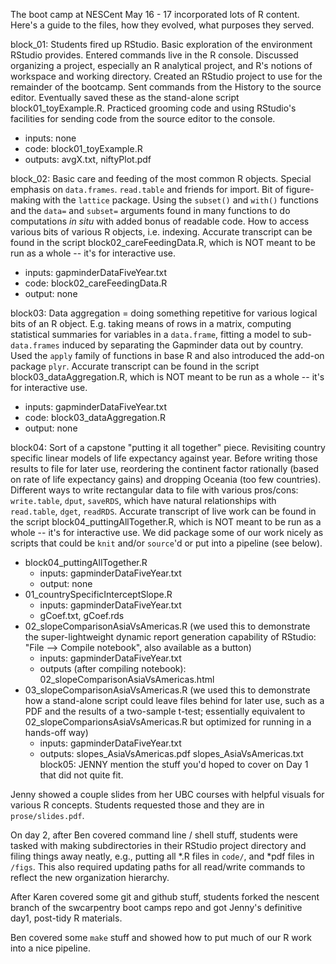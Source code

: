 The boot camp at NESCent May 16 - 17 incorporated lots of R content. Here's a guide to the files, how they evolved, what purposes they served.

block\_01: Students fired up RStudio. Basic exploration of the environment RStudio provides. Entered commands live in the R console. Discussed organizing a project, especially an R analytical project, and R's notions of workspace and working directory. Created an RStudio project to use for the remainder of the bootcamp. Sent commands from the History to the source editor. Eventually saved these as the stand-alone script block01\_toyExample.R. Practiced grooming code and using RStudio's facilities for sending code from the source editor to the console.
  * inputs: none
  * code: block01\_toyExample.R
  * outputs: avgX.txt, niftyPlot.pdf
  
block\_02: Basic care and feeding of the most common R objects. Special emphasis on `data.frames`. `read.table` and friends for import. Bit of figure-making with the `lattice` package. Using the `subset()` and `with()` functions and the `data=` and `subset=` arguments found in many functions to do computations _in situ_ with added bonus of readable code. How to access various bits of various R objects, i.e. indexing. Accurate transcript can be found in the script block02\_careFeedingData.R, which is NOT meant to be run as a whole -- it's for interactive use.
  * inputs: gapminderDataFiveYear.txt
  * code: block02\_careFeedingData.R
  * output: none
  
block03: Data aggregation = doing something repetitive for various logical bits of an R object. E.g. taking means of rows in a matrix, computing statistical summaries for variables in a `data.frame`, fitting a model to sub-`data.frames` induced by separating the Gapminder data out by country. Used the `apply` family of functions in base R and also introduced the add-on package `plyr`. Accurate transcript can be found in the script block03\_dataAggregation.R, which is NOT meant to be run as a whole -- it's for interactive use.
  * inputs: gapminderDataFiveYear.txt
  * code: block03\_dataAggregation.R
  * output: none

block04: Sort of a capstone "putting it all together" piece. Revisiting country specific linear models of life expectancy against year. Before writing those results to file for later use, reordering the continent factor rationally (based on rate of life expectancy gains) and dropping Oceania (too few countries). Different ways to write rectangular data to file with various pros/cons: `write.table`, `dput`, `saveRDS`, which have natural relationships with `read.table`, `dget`, `readRDS`. Accurate transcript of live work can be found in the script block04\_puttingAllTogether.R, which is NOT meant to be run as a whole -- it's for interactive use. We did package some of our work nicely as scripts that could be `knit` and/or `source`'d or put into a pipeline (see below).
  * block04\_puttingAllTogether.R
    - inputs: gapminderDataFiveYear.txt
    - output: none
  * 01\_countrySpecificInterceptSlope.R
    - inputs: gapminderDataFiveYear.txt
    - gCoef.txt, gCoef.rds
  * 02\_slopeComparisonAsiaVsAmericas.R (we used this to demonstrate the super-lightweight dynamic report generation capability of RStudio: "File --> Compile notebook", also available as a button)
    - inputs: gapminderDataFiveYear.txt
    - outputs (after compiling notebook): 02_slopeComparisonAsiaVsAmericas.html
  * 03\_slopeComparisonAsiaVsAmericas.R (we used this to demonstrate how a stand-alone script could leave files behind for later use, such as a PDF and the results of a two-sample t-test; essentially equivalent to 02\_slopeComparionsAsiaVsAmericas.R but optimized for running in a hands-off way)
      - inputs: gapminderDataFiveYear.txt
      - outputs: slopes_AsiaVsAmericas.pdf slopes_AsiaVsAmericas.txt
block05: JENNY mention the stuff you'd hoped to cover on Day 1 that did not quite fit.

Jenny showed a couple slides from her UBC courses with helpful visuals for various R concepts. Students requested those and they are in `prose/slides.pdf`.

On day 2, after Ben covered command line / shell stuff, students were tasked with making subdirectories in their RStudio project directory and filing things away neatly, e.g., putting all *.R files in `code/`, and *pdf files in `/figs`. This also required updating paths for all read/write commands to reflect the new organization hierarchy.

After Karen covered some git and github stuff, students forked the nescent branch of the swcarpentry boot camps repo and got Jenny's definitive day1, post-tidy R materials.

Ben covered some `make` stuff and showed how to put much of our R work into a nice pipeline.
